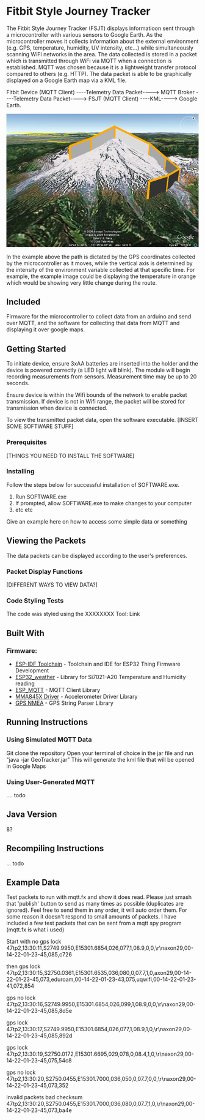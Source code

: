 # Fitbit Style Journey Tracker

The Fitbit Style Journey Tracker (FSJT) displays informatioon sent through a microcontroller with various sensors to Google Earth. As the microcontroller moves it collects information about the external environment (e.g. GPS, temperature, humidity, UV intensity, etc...) while simultaneously scanning WiFi networks in the area. The data collected is stored in a packet which is transmitted through WiFi via MQTT when a connection is established. MQTT was chosen because it is a lightweight transfer protocol compared to others (e.g. HTTP). The data packet is able to be graphically displayed on a Google Earth map via a KML file.

Fitbit Device (MQTT Client) ----Telemetry Data Packet----> MQTT Broker ----Telemetry Data Packet---->  FSJT (MQTT Client) ----KML----> Google Earth.

![plot](example.png)

In the example above the path is dictated by the GPS coordinates collected by the microcontroller as it moves, while the vertical axis is determined by the intensity of the environment variable collected at that specific time. For example, the example image could be displaying the temperature in orange which would be showing very little change during the route.

## Included

Firmware for the microcontroller to collect data from an arduino and send over MQTT, and the software for collecting that data from MQTT and displaying it over google maps. 

## Getting Started

To initiate device, ensure 3xAA batteries are inserted into the holder and the device is powered correctly (a LED light will blink). The module will begin recording measurements from sensors. Measurement time may be up to 20 seconds.

Ensure device is within the Wifi bounds of the network to enable packet transmission. If device is not in Wifi range, the packet will be stored for transmission when device is connected. 

To view the transmitted packet data, open the software executable. [INSERT SOME SOFTWARE STUFF]

### Prerequisites

[THINGS YOU NEED TO INSTALL THE SOFTWARE]

### Installing

Follow the steps below for successful installation of SOFTWARE.exe.

1. Run SOFTWARE.exe
2. If prompted, allow SOFTWARE.exe to make changes to your computer
3. etc etc

Give an example here on how to access some simple data or something

## Viewing the Packets

The data packets can be displayed according to the user's preferences. 

### Packet Display Functions

[DIFFERENT WAYS TO VIEW DATA?]

### Code Styling Tests

The code was styled using the XXXXXXXX Tool:
Link


## Built With

### Firmware:

*   [ESP-IDF Toolchain](https://esp-idf.readthedocs.io/en/latest/# "Title") - Toolchain and IDE for ESP32 Thing Firmware Development
*   [ESP32_weather](https://github.com/Ebiroll/esp32_weather/blob/master/LICENSE "Title") - Library for Si7021-A20 Temperature and Humidity reading
*   [ESP_MQTT](https://github.com/tuanpmt/esp_mqtt "Title") - MQTT Client Library
*   [MMA845X Driver](https://github.com/gschorcht/mma845x-esp-idf "Title") - Accelerometer Driver Library
*   [GPS NMEA](https://github.com/kosma/minmea "Title") - GPS String Parser Library






## Running Instructions 
### Using Simulated MQTT Data
Git clone the repository
Open your terminal of choice in the jar file and run "java -jar GeoTracker.jar" 
This will generate the kml file that will be opened in Google Maps

### Using User-Generated MQTT 
.... todo

## Java Version
8?

## Recompiling Instructions
... todo



## Example Data
Test packets to run with mqtt.fx and show it does read. 
Please just smash that 'publish' button to send as many times as possible (duplicates are ignored). 
Feel free to send them in any order, it will auto order them.
For some reason it doesn't respond to small amounts of packets.
I have included a few test packets that can be sent from a mqtt spy program (mqtt.fx is what i used)


Start with no gps lock
47tp2,13:30:11,S2749.9950,E15301.6854,026,077,1,08.9,0,0,\r\naxon29,00-14-22-01-23-45,085,c726
	
then gps lock
47tp2,13:30:15,S2750.0361,E15301.6535,036,080,0,07.7,1,0,axon29,00-14-22-01-23-45,073,eduroam,00-14-22-01-23-43,075,uqwifi,00-14-22-01-23-41,072,854
	
gps no lock
47tp2,13:30:16,S2749.9950,E15301.6854,026,099,1,08.9,0,0,\r\naxon29,00-14-22-01-23-45,085,8d5e
	
gps lock
47tp2,13:30:17,S2749.9950,E15301.6854,026,077,1,08.9,1,0,\r\naxon29,00-14-22-01-23-45,085,892d

gps lock
47tp2,13:30:19,S2750.0172,E15301.6695,029,078,0,08.4,1,0,\r\naxon29,00-14-22-01-23-45,075,54c8

gps no lock
47tp2,13:30:20,S2750.0455,E15301.7000,036,050,0,07.7,0,0,\r\naxon29,00-14-22-01-23-45,073,352

invalid packets
	bad checksum
47tp2,13:30:20,S2750.0455,E15301.7000,036,080,0,07.7,1,0,\r\naxon29,00-14-22-01-23-45,073,ba4e


